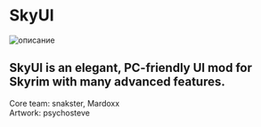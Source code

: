 # SkyUI
![описание](https://staticdelivery.nexusmods.com/mods/110/images/3575-0-1431941008.png)
## SkyUI is an elegant, PC-friendly UI mod for Skyrim with many advanced features.
Core team: snakster, Mardoxx<br/>
Artwork: psychosteve
